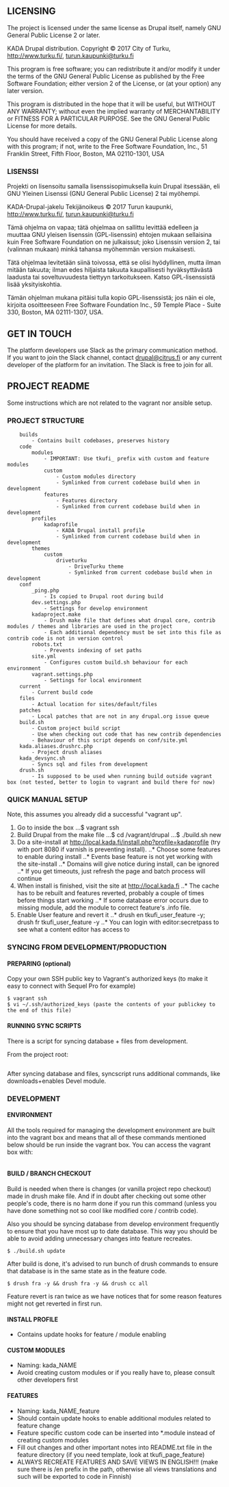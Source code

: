 ## LICENSING

The project is licensed under the same license as Drupal itself, namely
GNU General Public License 2 or later.

KADA Drupal distribution.
		Copyright © 2017 City of Turku, http://www.turku.fi/, turun.kaupunki@turku.fi

This program is free software; you can redistribute it and/or
modify it under the terms of the GNU General Public License
as published by the Free Software Foundation; either version 2
of the License, or (at your option) any later version.

This program is distributed in the hope that it will be useful,
but WITHOUT ANY WARRANTY; without even the implied warranty of
MERCHANTABILITY or FITNESS FOR A PARTICULAR PURPOSE.  See the
GNU General Public License for more details.

You should have received a copy of the GNU General Public License
along with this program; if not, write to the Free Software
Foundation, Inc., 51 Franklin Street, Fifth Floor, Boston,
MA 02110-1301, USA

### LISENSSI

Projekti on lisensoitu samalla lisenssisopimuksella kuin Drupal itsessään,
eli GNU Yleinen Lisenssi (GNU General Public License) 2 tai myöhempi.

KADA-Drupal-jakelu
Tekijänoikeus © 2017 Turun kaupunki, http://www.turku.fi/, turun.kaupunki@turku.fi

Tämä ohjelma on vapaa; tätä ohjelmaa on sallittu levittää edelleen
ja muuttaa GNU yleisen lisenssin (GPL-lisenssin) ehtojen mukaan
sellaisina kuin Free Software Foundation on ne julkaissut; joko
Lisenssin version 2, tai (valinnan mukaan) minkä tahansa myöhemmän
version mukaisesti.

Tätä ohjelmaa levitetään siinä toivossa, että se olisi hyödyllinen,
mutta ilman mitään takuuta; ilman edes hiljaista takuuta
kaupallisesti hyväksyttävästä laadusta tai soveltuvuudesta
tiettyyn tarkoitukseen. Katso GPL-lisenssistä lisää yksityiskohtia.

Tämän ohjelman mukana pitäisi tulla kopio GPL-lisenssistä; jos
näin ei ole, kirjoita osoitteeseen Free Software Foundation Inc.,
59 Temple Place - Suite 330, Boston, MA 02111-1307, USA.

## GET IN TOUCH

The platform developers use Slack as the primary communication method.
If you want to join the Slack channel, contact drupal@citrus.fi or
any current developer of the platform for an invitation. The Slack
is free to join for all.

## PROJECT README

Some instructions which are not related to the vagrant nor ansible
setup.

### PROJECT STRUCTURE

```<root>
	builds
		- Contains built codebases, preserves history
	code
		modules
			- IMPORTANT: Use tkufi_ prefix with custom and feature modules
			custom
				- Custom modules directory
				- Symlinked from current codebase build when in development
			features
				- Features directory
				- Symlinked from current codebase build when in development
		profiles
			kadaprofile
				- KADA Drupal install profile
				- Symlinked from current codebase build when in development
		themes
			custom
				driveturku
					- DriveTurku theme
					- Symlinked from current codebase build when in development
	conf
		_ping.php
			- Is copied to Drupal root during build
		dev.settings.php
			- Settings for develop environment
		kadaproject.make
			- Drush make file that defines what drupal core, contrib modules / themes and libraries are used in the project
			- Each additional dependency must be set into this file as contrib code is not in version control
		robots.txt
			- Prevents indexing of set paths
		site.yml
			- Configures custom build.sh behaviour for each environment
		vagrant.settings.php
			- Settings for local environment
	current
		- Current build code
	files
		- Actual location for sites/default/files
	patches
		- Local patches that are not in any drupal.org issue queue
	build.sh
		- Custom project build script
		- Use when checking out code that has new contrib dependencies
		- Behaviour of this script depends on conf/site.yml
	kada.aliases.drushrc.php
		- Project drush aliases
	kada_devsync.sh
		- Syncs sql and files from development
	drush.sh
		- Is supposed to be used when running build outside vagrant box (not tested, better to login to vagrant and build there for now)
```

### QUICK MANUAL SETUP

Note, this assumes you already did a successful "vagrant up".

1. Go to inside the box
...$ vagrant ssh
2. Build Drupal from the make file
...$ cd /vagrant/drupal
...$ ./build.sh new
3. Do a site-install at http://local.kada.fi/install.php?profile=kadaprofile (try with port 8080 if varnish is preventing install).
..* Choose some features to enable during install
..* Events base feature is not yet working with the site-install
..* Domains will give notice during install, can be ignored
..* If you get timeouts, just refresh the page and batch process will continue
4. When install is finished, visit the site at http://local.kada.fi
..* The cache has to be rebuilt and features reverted, probably a couple of times before things start working
..* If some database error occurs due to missing module, add the module to correct feature's .info file.
5. Enable User feature and revert it
..* drush en tkufi_user_feature -y; drush fr tkufi_user_feature -y
..* You can login with editor:secretpass to see what a content editor has access to

### SYNCING FROM DEVELOPMENT/PRODUCTION

#### PREPARING (optional)

Copy your own SSH public key to Vagrant's authorized keys (to make it easy to connect with Sequel Pro for example)

```$ pbcopy < ~/.ssh/id_rsa.pub (copies the public key to clipboard)
$ vagrant ssh
$ vi ~/.ssh/authorized_keys (paste the contents of your publickey to the end of this file)
```
#### RUNNING SYNC SCRIPTS

There is a script for syncing database + files from development.

From the project root:
```$ ./drupal/kada_devsync.sh
```

After syncing database and files, syncscript runs additional commands, like downloads+enables Devel module.

### DEVELOPMENT

#### ENVIRONMENT

All the tools required for managing the development environment are built into the vagrant box and means that all of these commands mentioned below should be run inside the vagrant box. You can access the vagrant box with:

```$ vagrant ssh
```

#### BUILD / BRANCH CHECKOUT

Build is needed when there is changes (or vanilla project repo checkout) made in drush make file. And if in doubt after checking out some other people's code, there is no harm done if you run this command (unless you have done something not so cool like modified core / contrib code).

Also you should be syncing database from develop environment frequently to ensure that you have most up to date database. This way you should be able to avoid adding unnecessary changes into feature recreates.

```$ cd <PROJECT_ROOT>
$ ./build.sh update
```

After build is done, it's advised to run bunch of drush commands to ensure that database is in the same state as in the feature code.

```$ cd <PROJECT_ROOT>/current
$ drush fra -y && drush fra -y && drush cc all
```

Feature revert is ran twice as we have notices that for some reason features might not get reverted in first run.

#### INSTALL PROFILE

* Contains update hooks for feature / module enabling

#### CUSTOM MODULES

* Naming: kada_NAME
* Avoid creating custom modules or if you really have to, please consult other developers first

#### FEATURES

* Naming: kada_NAME_feature
* Should contain update hooks to enable additional modules related to feature change
* Feature specific custom code can be inserted into *.module instead of creating custom modules
* Fill out changes and other important notes into README.txt file in the feature directory (if you need template, look at tkufi_page_feature)
* ALWAYS RECREATE FEATURES AND SAVE VIEWS IN ENGLISH!!! (make sure there is /en prefix in the path, otherwise all views translations and such will be exported to code in Finnish)
